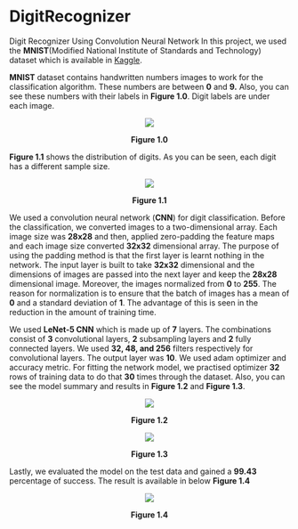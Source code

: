 # DigitRecognizer
Digit Recognizer Using Convolution Neural Network
In this project, we used the **MNIST**(Modified National Institute of Standards and Technology)  dataset which is available in [Kaggle](kaggle.com).  

**MNIST** dataset contains handwritten numbers images to work for the classification algorithm.  These numbers are between **0** and **9.** Also, you can see these numbers with their labels in **Figure 1.0**. Digit labels are under each image.

<p align="center"><img src="https://user-images.githubusercontent.com/37912287/113613364-ce294900-9659-11eb-9ea7-98f9a8874375.png" /></p>
<p align="center">
  <b>Figure 1.0</b>
</p>

**Figure 1.1** shows the distribution of digits.  As you can be seen, each digit has a different sample size.

<p align="center"><img src="https://user-images.githubusercontent.com/37912287/113613655-337d3a00-965a-11eb-9f54-28d34a1f0ac9.png" /></p>
<p align="center">
  <b>Figure 1.1</b>
</p>

We used a convolution neural network (**CNN**) for digit classification. Before the classification, we converted images to a two-dimensional array. Each image size was **28x28** and then, applied zero-padding the feature maps and each image size converted  **32x32** dimensional array. The purpose of using the padding method is that the first layer is learnt nothing in the network. The input layer is built to take **32x32** dimensional and the dimensions of images are passed into the next layer and keep the **28x28** dimensional image.  Moreover,  the images normalized from **0** to **255**. The reason for normalization is to ensure that the batch of images has a mean of **0** and a standard deviation of **1**. The advantage of this is seen in the reduction in the amount of training time.

We used **LeNet-5 CNN** which is made up of **7** layers. The combinations consist of **3** convolutional layers, **2** subsampling layers and **2** fully connected layers. We used **32, 48, and 256** filters respectively for convolutional layers. The output layer was **10**.
We used adam optimizer and accuracy metric. For fitting the network model,  we practised optimizer **32** rows of training data to do that **30** times through the dataset.  Also, you can see the model summary and results in **Figure 1.2** and **Figure 1.3**.
<p align="center"><img src="https://user-images.githubusercontent.com/37912287/113633973-941a7000-9676-11eb-91dc-c1a36971d005.PNG" /></p>
<p align="center">
  <b>Figure 1.2</b>
</p>

<p align="center"><img src="https://user-images.githubusercontent.com/37912287/113634188-01c69c00-9677-11eb-8ecd-e113b39e7c2f.PNG" /></p>
<p align="center">
  <b>Figure 1.3</b>
</p>




Lastly, we evaluated the model on the test data and gained a **99.43** percentage of success. The result is available in below **Figure 1.4**

<p align="center"><img src="https://user-images.githubusercontent.com/37912287/113635048-97aef680-9678-11eb-9cf5-09f812525479.PNG" /></p>
<p align="center">
  <b>Figure 1.4</b>
</p>
